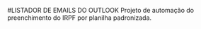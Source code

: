 #LISTADOR DE EMAILS DO OUTLOOK
Projeto de automação do preenchimento do IRPF por planilha padronizada.
